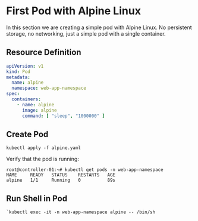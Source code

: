 # First Pod with Alpine Linux
In this section we are creating a simple pod with Alpine Linux.
No persistent storage, no networking, just a simple pod with a single container.

## Resource Definition
```yaml
apiVersion: v1
kind: Pod
metadata:
  name: alpine
  namespace: web-app-namespace
spec:
  containers:
    - name: alpine
      image: alpine
      command: [ "sleep", "1000000" ]
```

## Create Pod
```shell
kubectl apply -f alpine.yaml
```

Verify that the pod is running:
```shell
root@controller-01:~# kubectl get pods -n web-app-namespace
NAME     READY   STATUS    RESTARTS   AGE
alpine   1/1     Running   0          89s
```

## Run Shell in Pod
```shell
`kubectl exec -it -n web-app-namespace alpine -- /bin/sh
````
